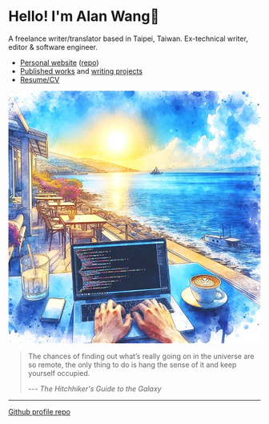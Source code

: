 # Hello! I'm Alan Wang👋

A freelance writer/translator based in Taipei, Taiwan. Ex-technical writer, editor & software engineer.

- [Personal website](https://alankrantas.github.io/) ([repo](https://github.com/alankrantas/alankrantas.github.io))
- [Published works](https://github.com/alankrantas/alankrantas/blob/main/works/published.md) and [writing projects](https://github.com/alankrantas/alankrantas/blob/main/works/projects.md)
- [Resume/CV](https://www.cake.me/krantas)

![profile](profile.jpg)

> The chances of finding out what’s really going on in the universe are so remote, the only thing to do is hang the sense of it and keep yourself occupied.
> 
> --- _The Hitchhiker's Guide to the Galaxy_

---

[Github profile repo](https://github.com/alankrantas/alankrantas)
